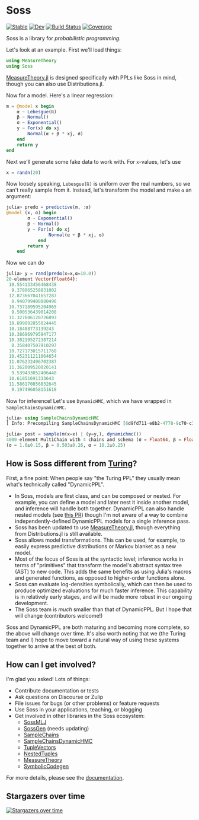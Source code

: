 
# Soss

[![Stable](https://img.shields.io/badge/docs-stable-blue.svg)](https://cscherrer.github.io/Soss.jl/stable)
[![Dev](https://img.shields.io/badge/docs-dev-blue.svg)](https://cscherrer.github.io/Soss.jl/dev)
[![Build Status](https://github.com/cscherrer/Soss.jl/workflows/CI/badge.svg)](https://github.com/cscherrer/Soss.jl/actions)
[![Coverage](https://codecov.io/gh/cscherrer/Soss.jl/branch/master/graph/badge.svg)](https://codecov.io/gh/cscherrer/Soss.jl)

Soss is a library for _probabilistic programming_.

Let's look at an example. First we'll load things:

```julia
using MeasureTheory
using Soss
```

[MeasureTheory.jl](https://github.com/cscherrer/MeasureTheory.jl) is designed specifically with PPLs like Soss in mind, though you can also use Distributions.jl.


Now for a model. Here's a linear regression:

```julia
m = @model x begin
    α ~ Lebesgue(ℝ)
    β ~ Normal()
    σ ~ Exponential()
    y ~ For(x) do xj
        Normal(α + β * xj, σ)
    end
    return y
end
```

Next we'll generate some fake data to work with. For `x`-values, let's use

```julia
x = randn(20)
```

Now loosely speaking, `Lebesgue(ℝ)` is uniform over the real numbers, so we can't really sample from it. Instead, let's transform the model and make `α` an argument:

```julia
julia> predα = predictive(m, :α)
@model (x, α) begin
        σ ~ Exponential()
        β ~ Normal()
        y ~ For(x) do xj
                Normal(α + β * xj, σ)
            end
        return y
    end
```

Now we can do
```julia
julia> y = rand(predα(x=x,α=10.0))
20-element Vector{Float64}:
 10.554133456468438
  9.378065258831002
 12.873667041657287
  8.940799408080496
 10.737189595204965
  9.500536439014208
 11.327606120726893
 10.899892855024445
 10.18488773139243
 10.386969795947177
 10.382195272387214
  8.358407507910297
 10.727173015711768
 10.452311211064654
 11.076232496702387
 11.362009520020141
  9.539433052406448
 10.61851691333643
 11.586170856832645
  9.197496058151618
```

Now for inference! Let's use `DynamicHMC`, which we have wrapped in `SampleChainsDynamicHMC`.

```julia
julia> using SampleChainsDynamicHMC
[ Info: Precompiling SampleChainsDynamicHMC [6d9fd711-e8b2-4778-9c70-c1dfb499d4c4]

julia> post = sample(m(x=x) | (y=y,), dynamichmc())
4000-element MultiChain with 4 chains and schema (σ = Float64, β = Float64, α = Float64)
(σ = 1.0±0.15, β = 0.503±0.26, α = 10.2±0.25)
```

## How is Soss different from [Turing](https://turing.ml/dev/)?

First, a fine point: When people say "the Turing PPL" they usually mean what's technically called "DynamicPPL". 

- In Soss, models are first class, and can be composed or nested. For example, you can define a model and later nest it inside another model, and inference will handle both together. DynamicPPL can also handle nested models (see [this PR](https://github.com/TuringLang/DynamicPPL.jl/pull/233)) though I'm not aware of a way to combine independently-defined DynamicPPL models for a single inference pass.
- Soss has been updated to use [MeasureTheory.jl](https://github.com/cscherrer/MeasureTheory.jl), though everything from Distributions.jl is still available.
- Soss allows model transformations. This can be used, for example, to easily express predictive distributions or Markov blanket as a new model.
- Most of the focus of Soss is at the syntactic level; inference works in terms of "primitives" that transform the model's abstract syntax tree (AST) to new code. This adds the same benefits as using Julia's macros and generated functions, as opposed to higher-order functions alone.
- Soss can evaluate log-densities symbolically, which can then be used to produce optimized evaluations for much faster inference. This capability is in relatively early stages, and will be made more robust in our ongoing development.
- The Soss team is *much* smaller than that of DynamicPPL. But I hope that will change (contributors welcome!)

Soss and DynamicPPL are both maturing and becoming more complete, so the above will change over time. It's also worth noting that we (the Turing team and I) hope to move toward a natural way of using these systems together to arrive at the best of both.

## How can I get involved?

I'm glad you asked! Lots of things:

- Contribute documentation or tests
- Ask questions on Discourse or Zulip
- File issues for bugs (or other problems) or feature requests
- Use Soss in your applications, teaching, or blogging
- Get involved in other libraries in the Soss ecosystem:
    - [SossMLJ](https://github.com/cscherrer/SossMLJ.jl)
    - [SossGen](https://github.com/cscherrer/SossGen.jl) (needs updating)
    - [SampleChains](https://github.com/cscherrer/SampleChains.jl)
    - [SampleChainsDynamicHMC](https://github.com/cscherrer/SampleChainsDynamicHMC.jl)
    - [TupleVectors](https://github.com/cscherrer/TupleVectors.jl)
    - [NestedTuples](https://github.com/cscherrer/NestedTuples.jl)
    - [MeasureTheory](https://github.com/cscherrer/MeasureTheory.jl)
    - [SymbolicCodegen](https://github.com/cscherrer/SymbolicCodegen.jl)


For more details, please see the [documentation](https://cscherrer.github.io/Soss.jl/stable/).

## Stargazers over time

[![Stargazers over time](https://starchart.cc/cscherrer/Soss.jl.svg)](https://starchart.cc/cscherrer/Soss.jl)

